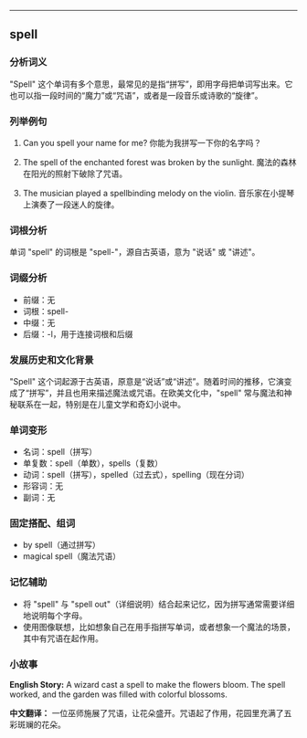 
---------------
## spell
### 分析词义
"Spell" 这个单词有多个意思，最常见的是指“拼写”，即用字母把单词写出来。它也可以指一段时间的“魔力”或“咒语”，或者是一段音乐或诗歌的“旋律”。

### 列举例句
1. Can you spell your name for me?
   你能为我拼写一下你的名字吗？

2. The spell of the enchanted forest was broken by the sunlight.
   魔法的森林在阳光的照射下破除了咒语。

3. The musician played a spellbinding melody on the violin.
   音乐家在小提琴上演奏了一段迷人的旋律。

### 词根分析
单词 "spell" 的词根是 "spell-"，源自古英语，意为 "说话" 或 "讲述"。

### 词缀分析
- 前缀：无
- 词根：spell-
- 中缀：无
- 后缀：-l，用于连接词根和后缀

### 发展历史和文化背景
"Spell" 这个词起源于古英语，原意是“说话”或“讲述”。随着时间的推移，它演变成了“拼写”，并且也用来描述魔法或咒语。在欧美文化中，"spell" 常与魔法和神秘联系在一起，特别是在儿童文学和奇幻小说中。

### 单词变形
- 名词：spell（拼写）
- 单复数：spell（单数），spells（复数）
- 动词：spell（拼写），spelled（过去式），spelling（现在分词）
- 形容词：无
- 副词：无

### 固定搭配、组词
- by spell（通过拼写）
- magical spell（魔法咒语）

### 记忆辅助
- 将 "spell" 与 "spell out"（详细说明）结合起来记忆，因为拼写通常需要详细地说明每个字母。
- 使用图像联想，比如想象自己在用手指拼写单词，或者想象一个魔法的场景，其中有咒语在起作用。

### 小故事
**English Story:**
A wizard cast a spell to make the flowers bloom. The spell worked, and the garden was filled with colorful blossoms.

**中文翻译：**
一位巫师施展了咒语，让花朵盛开。咒语起了作用，花园里充满了五彩斑斓的花朵。

